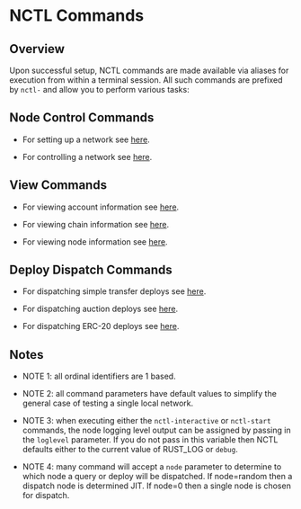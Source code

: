 # NCTL Commands

## Overview

Upon successful setup, NCTL commands are made available via aliases for execution from within a terminal session.  All such commands are prefixed by `nctl-` and allow you to perform various tasks:

## Node Control Commands

- For setting up a network see [here](commands-setup.md).

- For controlling a network see [here](commands-ctl.md).

## View Commands

- For viewing account information see [here](commands-view-accounts.md).

- For viewing chain information see [here](commands-view-chain.md).

- For viewing node information see [here](commands-view-node.md).

## Deploy Dispatch Commands

- For dispatching simple transfer deploys see [here](commands-deploy-transfers.md).

- For dispatching auction deploys see [here](commands-deploy-auction.md).

- For dispatching ERC-20 deploys see [here](commands-deploy-erc20.md).

## Notes

- NOTE 1: all ordinal identifiers are 1 based.

- NOTE 2: all command parameters have default values to simplify the general case of testing a single local network.

- NOTE 3: when executing either the `nctl-interactive` or `nctl-start` commands, the node logging level output can be assigned by passing in the `loglevel` parameter.  If you do not pass in this variable then NCTL defaults either to the current value of RUST_LOG or `debug`.

- NOTE 4: many command will accept a `node` parameter to determine to which node a query or deploy will be dispatched.  If node=random then a dispatch node is determined JIT.  If node=0 then a single node is chosen for dispatch.
